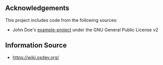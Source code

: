 
## Acknowledgements

This project includes code from the following sources:

- John Doe's [example-project](https://github.com/nibblebits/PeachOS) under the GNU General Public License v2


## Information Source
- https://wiki.osdev.org/